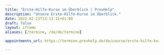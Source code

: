```yaml
---
title: "Erste-Hilfe-Kurse im Überblick | PrevHelp"
description: "Unsere Erste-Hilfe-Kurse im Überblick."
date: 2022-02-21T13:13:11+01:00
draft: false
layout: iframe
aliases: [/termine, /de/de/termine]

appointments_url: https://termine.prevhelp.de/de/course/erste-hilfe-kurs

---
```

